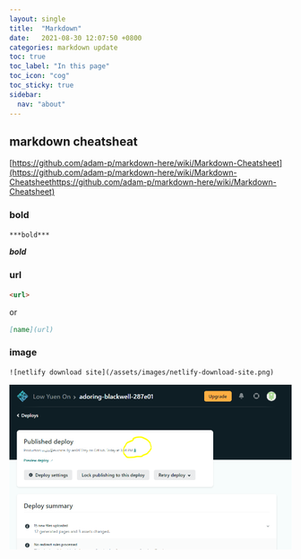```yaml
---
layout: single
title:  "Markdown"
date:   2021-08-30 12:07:50 +0800
categories: markdown update
toc: true
toc_label: "In this page"
toc_icon: "cog"
toc_sticky: true
sidebar:
  nav: "about"
---
```

## markdown cheatsheat

[https://github.com/adam-p/markdown-here/wiki/Markdown-Cheatsheet](https://github.com/adam-p/markdown-here/wiki/Markdown-Cheatsheethttps://github.com/adam-p/markdown-here/wiki/Markdown-Cheatsheet)

### bold

```markdown
***bold***
```

***bold***

### url

```markdown
<url>
```

or

```markdown
[name](url)
```

### image

```txt
![netlify download site](/assets/images/netlify-download-site.png)
```

![netlify download site](/assets/images/netlify-download-site.png)
